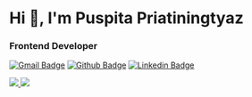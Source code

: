 <h1>Hi 👋, I'm Puspita Priatiningtyaz</h1>
<h3>Frontend Developer</h3>


[![Gmail Badge](https://img.shields.io/badge/-ppriatiningtyaz@gmail.com-c14438?style=flat&logo=Gmail&logoColor=white&link=mailto:ppriatiningtyaz@gmail.com)](mailto:ppriatiningtyaz@gmail.com)
[![Github Badge](https://img.shields.io/badge/-ppriatiningtyaz-grey?style=flat&logo=github&logoColor=white&link=https://github.com/ppriatiningtyaz/)](https://www.github.com/ppriatiningtyaz/) 
[![Linkedin Badge](https://img.shields.io/badge/-Profile-blue?style=flat&logo=Linkedin&logoColor=white&link=https://www.linkedin.com/in/priatiningtyaz-puspita/)](https://www.linkedin.com/in/priatiningtyaz-puspita/) 



<!--
**ppriatiningtyaz/ppriatiningtyaz** is a ✨ _special_ ✨ repository because its `README.md` (this file) appears on your GitHub profile.

Here are some ideas to get you started:

- 🔭 I’m currently working on ...
- 🌱 I’m currently learning ...
- 👯 I’m looking to collaborate on ...
- 🤔 I’m looking for help with ...
- 💬 Ask me about ...
- 📫 How to reach me: ...
- 😄 Pronouns: ...
- ⚡ Fun fact: ...
-->
<a href="https://github.com/ppriatiningtyaz/ppriatiningtyaz">
  <img src="https://github-readme-stats.vercel.app/api/top-langs/?username=ppriatiningtyaz&title_color=ffffff&text_color=c9cacc&icon_color=2bbc8a&bg_color=1d1f21" />
</a>

<a href="https://github.com/ppriatiningtyaz/ppriatiningtyaz">
  <img src="https://github-readme-stats.vercel.app/api?username=ppriatiningtyaz&show_icons=true&line_height=33&count_private=true&title_color=ffffff&text_color=c9cacc&icon_color=2bbc8a&bg_color=1d1f21" />
</a>



